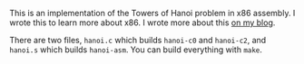 This is an implementation of the Towers of Hanoi problem in x86 assembly. I
wrote this to learn more about x86. I wrote more about
this [on my blog](https://eklitzke.org/towers-of-hanoi-in-x86-assembly).

There are two files, `hanoi.c` which builds `hanoi-c0` and `hanoi-c2`, and
`hanoi.s` which builds `hanoi-asm`. You can build everything with `make`.
